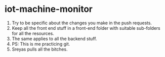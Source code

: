 # iot-machine-monitor
1. Try to be specific about the changes you make in the push requests.
2. Keep all the front end stuff in a front-end folder with suitable sub-folders for all the resources.
3. The same applies to all the backend stuff.
4. PS: This is me practicing git.
5. Sreyas pulls all the bitches.